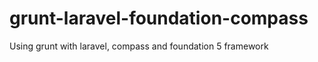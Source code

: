 grunt-laravel-foundation-compass
================================

Using grunt with laravel, compass and foundation 5 framework
